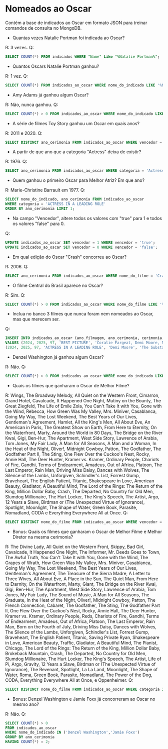 # Nomeados ao Oscar

Contém a base de indicados ao Oscar em formato JSON para treinar comandos de consulta no MongoDB. 

* Quantas vezes Natalie Portman foi indicada ao Oscar?

R: 3 vezes.
Q:
```sql
SELECT COUNT(*) FROM indicados WHERE "Name" Like "%Natalie Portman%";
```

* Quantos Oscars Natalie Portman ganhou?

R: 1 vez.
Q:
```sql
SELECT COUNT(*) FROM indicados_ao_oscar WHERE nome_do_indicado LIKE	'%Natalie Portman%' AND vencedor = 'true';
```

* Amy Adams já ganhou algum Oscar?

R: Não, nunca ganhou.
Q:
```sql
SELECT COUNT(*) > 0 FROM indicados_ao_oscar WHERE nome_do_indicado LIKE '%Amy Adams%' AND vencedor = 'true';
```

* A série de filmes Toy Story ganhou um Oscar em quais anos?

R: 2011 e 2020.
Q:
```sql
SELECT DISTINCT ano_cerimonia FROM indicados_ao_oscar WHERE vencedor = 'true' AND nome_do_filme LIKE '%Toy Story%';
```

* A partir de que ano que a categoria "Actress" deixa de existir? 

R: 1976.
Q:
```sql
SELECT ano_cerimonia FROM indicados_ao_oscar WHERE categoria = 'Actress' ORDER BY ano_cerimonia DESC LIMIT 1;
```

* Quem ganhou o primeiro Oscar para Melhor Atriz? Em que ano?

R: Marie-Christine Barrault em 1977.
Q:
```sql
SELECT nome_do_indicado, ano_cerimonia FROM indicados_ao_oscar 
WHERE categoria = 'ACTRESS IN A LEADING ROLE' 
ORDER BY ano_cerimonia LIMIT 1;
```

* Na campo "Vencedor", altere todos os valores com "true" para 1 e todos os valores "false" para 0.

Q:
```sql
UPDATE indicados_ao_oscar SET vencedor = 1 WHERE vencedor = 'true';
UPDATE indicados_ao_oscar SET vencedor = 0 WHERE vencedor = 'false';
```

* Em qual edição do Oscar "Crash" concorreu ao Oscar?

R: 2006.
Q:
```sql
SELECT ano_cerimonia FROM indicados_ao_oscar WHERE nome_do_filme = 'Crash' LIMIT 1;
```

* O filme Central do Brasil aparece no Oscar?

R: Sim.
Q:
```sql
SELECT COUNT(*) > 0 FROM indicados_ao_oscar WHERE nome_do_filme LIKE '%Central Station%';
```

* Inclua no banco 3 filmes que nunca foram nem nomeados ao Oscar, mas que merecem ser.

Q:
```sql
INSERT INTO indicados_ao_oscar (ano_filmagem, ano_cerimonia, cerimonia, categoria, nome_do_indicado, nome_do_filme, vencedor)
VALUES (2024, 2025, 97, 'BEST PICTURE', 'Coralie Fargeat, Demi Moore, Margaret Qualley', 'The Substance', 1),
(2024, 2025, 97, 'ACTRESS IN A LEADING ROLE', 'Demi Moore', 'The Substance', 1);
```

* Denzel Washington já ganhou algum Oscar?

R: Não.
Q:
```sql
SELECT COUNT(*) > 0 FROM indicados_ao_oscar WHERE nome_do_indicado LIKE '%Denzel Washington%' AND vencedor LIKE 'true';
```

* Quais os filmes que ganharam o Oscar de Melhor Filme?

R: Wings, The Broadway Melody, All Quiet on the Western Front, Cimarron, Grand Hotel, Cavalcade, It Happened One Night, Mutiny on the Bounty, The Great Ziegfeld, The Life of Emile Zola, You Can't Take It with You, Gone with the Wind, Rebecca, How Green Was My Valley, Mrs. Miniver, Casablanca, Going My Way, The Lost Weekend, The Best Years of Our Lives, Gentleman's Agreement, Hamlet, All the King's Men, All About Eve, An American in Paris, The Greatest Show on Earth, From Here to Eternity, On the Waterfront, Marty, Around the World in 80 Days, The Bridge on the River Kwai, Gigi, Ben-Hur, The Apartment, West Side Story, Lawrence of Arabia, Tom Jones, My Fair Lady, A Man for All Seasons, A Man and a Woman, In the Heat of the Night, Oliver!, Midnight Cowboy, Patton, The Godfather, The Godfather Part II, The Sting, One Flew Over the Cuckoo's Nest, Rocky, Annie Hall, The Deer Hunter, Kramer vs. Kramer, Ordinary People, Chariots of Fire, Gandhi, Terms of Endearment, Amadeus, Out of Africa, Platoon, The Last Emperor, Rain Man, Driving Miss Daisy, Dances with Wolves, The Silence of the Lambs, Unforgiven, Schindler's List, Forrest Gump, Braveheart, The English Patient, Titanic, Shakespeare in Love, American Beauty, Gladiator, A Beautiful Mind, The Lord of the Rings: The Return of the King, Million Dollar Baby, Crash, The Departed, No Country for Old Men, Slumdog Millionaire, The Hurt Locker, The King's Speech, The Artist, Argo, 12 Years a Slave, Birdman or (The Unexpected Virtue of Ignorance), Spotlight, Moonlight, The Shape of Water, Green Book, Parasite, Nomadland, CODA e Everything Everywhere All at Once.
Q:
```sql
SELECT DISTINCT nome_do_filme FROM indicados_ao_oscar WHERE vencedor = 1;
```

* Bonus: Quais os filmes que ganharam o Oscar de Melhor Filme e Melhor Diretor na mesma cerimonia?

R: The Divine Lady, All Quiet on the Western Front, Skippy, Bad Girl, Cavalcade, It Happened One Night, The Informer, Mr. Deeds Goes to Town, The Awful Truth, You Can't Take It with You, Gone with the Wind, The Grapes of Wrath, How Green Was My Valley, Mrs. Miniver, Casablanca, Going My Way, The Lost Weekend, The Best Years of Our Lives, Gentleman's Agreement, The Treasure of the Sierra Madre, A Letter to Three Wives, All About Eve, A Place in the Sun, The Quiet Man, From Here to Eternity, On the Waterfront, Marty, Giant, The Bridge on the River Kwai, Gigi, Ben-Hur, The Apartment, West Side Story, Lawrence of Arabia, Tom Jones, My Fair Lady, The Sound of Music, A Man for All Seasons, The Graduate, In the Heat of the Night, Oliver!, Midnight Cowboy, Patton, The French Connection, Cabaret, The Godfather, The Sting, The Godfather Part II, One Flew Over the Cuckoo's Nest, Rocky, Annie Hall, The Deer Hunter, Kramer vs. Kramer, Ordinary People, Reds, Chariots of Fire, Gandhi, Terms of Endearment, Amadeus, Out of Africa, Platoon, The Last Emperor, Rain Man, Born on the Fourth of July, Driving Miss Daisy, Dances with Wolves, The Silence of the Lambs, Unforgiven, Schindler's List, Forrest Gump, Braveheart, The English Patient, Titanic, Saving Private Ryan, Shakespeare in Love, American Beauty, Traffic, Gladiator, A Beautiful Mind, The Pianist, Chicago, The Lord of the Rings: The Return of the King, Million Dollar Baby, Brokeback Mountain, Crash, The Departed, No Country for Old Men, Slumdog Millionaire, The Hurt Locker, The King's Speech, The Artist, Life of Pi, Argo, Gravity, 12 Years a Slave, Birdman or (The Unexpected Virtue of Ignorance), The Revenant, Spotlight, La La Land, Moonlight, The Shape of Water, Roma, Green Book, Parasite, Nomadland, The Power of the Dog, CODA, Everything Everywhere All at Once, e Oppenheimer.
Q:
```sql
SELECT DISTINCT nome_do_filme FROM indicados_ao_oscar WHERE categoria IN ('BEST PICTURE','DIRECTING') AND vencedor LIKE 1;
```

* Bonus: Denzel Washington e Jamie Foxx já concorreram ao Oscar no mesmo ano?

R: Não.
Q:
```sql
SELECT COUNT(*) > 0
FROM indicados_ao_oscar 
WHERE nome_do_indicado IN ('Denzel Washington','Jamie Foxx') 
GROUP BY ano_cerimonia
HAVING COUNT(*) = 2;
```